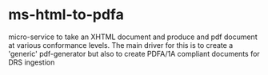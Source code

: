 # ms-html-to-pdfa
micro-service to take an XHTML document and produce and pdf document at various conformance levels. The main driver for this is to create a 'generic' pdf-generator but also to create PDFA/1A compliant documents for DRS ingestion
